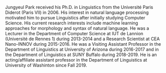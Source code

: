 Jungyeul Park received his Ph.D. in Linguistics from the Université Paris Diderot (Paris VII) in 2006. His interest in natural language processing motivated him to pursue Linguistics after initially studying Computer Science. His current research interests include machine learning approaches for morphology and syntax of natural language.
He was a Lecturer in the Department of Computer Science at IUT de Lannion (Université de Rennes 1) during 2013-2014 and a Research Scientist at CEA Nano-INNOV during 2015-2016. He was a Visiting Assistant Professor in the Department of Linguistics at University of Arizona during 2016-2017 and in the Department of Linguistics at SUNY Buffalo during 2018-2019. He is an acting/affiliate assistant professor in the Department of Linguistics at University of Washinton since Fall 2019.
